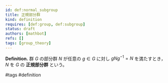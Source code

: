 ```yaml
---
id: def:normal_subgroup
title: 正規部分群
kind: definition
requires: [def:group, def:subgroup]
status: draft
authors: [mathbot]
refs: []
tags: [group_theory]
---
```


**Definition.** 群 $G$ の部分群 $N$ が任意の $g\in G$ に対し $gNg^{-1}=N$ を満たすとき，$N$ を $G$ の **正規部分群** という。

#tags #definition

